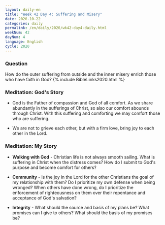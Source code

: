 ```yaml
---
layout: daily-en
title: "Week 42 Day 4: Suffering and Misery"
date: 2020-10-22 
categories: daily
permalink: /en/daily/2020/wk42-day4-daily.html
weekNum: 42
dayNum: 4
language: English
cycle: 2020
---
```

### Question     
How do the outer suffering from outside and the inner misery enrich those who have faith in God?
{% include BibleLinks2020.html %} 

### Meditation: God's Story   
+ God is the Father of compassion and God of all comfort. As we share abundantly in the sufferings of Christ, so also our comfort abounds through Christ. With this suffering and comforting we may comfort those who are suffering. 

+ We are not to grieve each other, but with a firm love, bring joy to each other in the Lord. 

### Meditation: My Story   
+ **Walking with God** - Christian life is not always smooth sailing. What is suffering in Christ when the distress comes? How do I submit to God's purpose and become comfort for others? 

+ **Community** - Is the joy in the Lord for the other Christians the goal of my relationship with them? Do I prioritize my own defense when being wronged? When others have done wrong, do I prioritize the enforcement of righteousness on them over their repentance and acceptance of God's salvation? 

+ **Integrity** - What should the source and basis of my plans be? What promises can I give to others? What should the basis of my promises be? 
